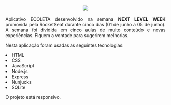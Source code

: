 <h1 align="center">
<img src="https://ik.imagekit.io/twayhlwajl/logo_-XSMiBj1i.svg"> 
</h1>

<p align="justify">Aplicativo ECOLETA desenvolvido na semana <strong>NEXT LEVEL WEEK</strong> promovida pela RocketSeat durante cinco dias (01 de junho a 05 de junho). A semana foi dividida em cinco aulas de muito conteúdo e novas experiências. Fiquem a vontade para sugerirem melhorias.</p>

<p align="justify"> Nesta aplicação foram usadas as seguintes tecnologias: </p>

<li> HTML
<li> CSS
<li> JavaScript
<li> Node.js
<li> Express
<li> Nunjucks
<li> SQLite

 <p align="justify"> O projeto está responsivo.</p>